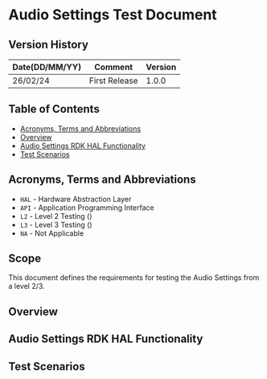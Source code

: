# Audio Settings Test Document

## Version History
 
| Date(DD/MM/YY) | Comment       | Version |
| -------------- | ------------- | ------- |
| 26/02/24       | First Release | 1.0.0   |

## Table of Contents
- [Acronyms, Terms and Abbreviations](#acronyms-terms-and-abbreviations)
- [Overview](#overview)
- [Audio Settings RDK HAL Functionality](#audio-settings-rdk-hal-functionality)
- [Test Scenarios](#test-scenarios)
 
## Acronyms, Terms and Abbreviations
- `HAL`   - Hardware Abstraction Layer
- `API` - Application Programming Interface
- `L2` - Level 2 Testing ()
- `L3` - Level 3 Testing ()
- `NA` - Not Applicable
## Scope
This document defines the requirements for testing the Audio Settings from a level 2/3.

## Overview

## Audio Settings RDK HAL Functionality

## Test Scenarios
